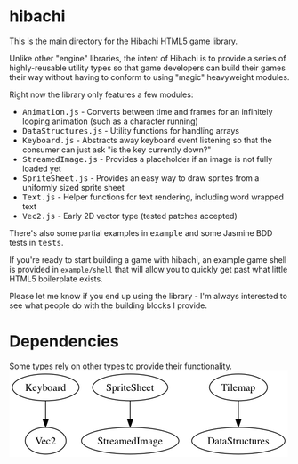 hibachi
===
This is the main directory for the Hibachi HTML5 game library.

Unlike other "engine" libraries, the intent of Hibachi is to provide a series of highly-reusable utility types so that game developers can build their games their way without having to conform to using "magic" heavyweight modules.

Right now the library only features a few modules:

* <tt>Animation.js</tt> - Converts between time and frames for an infinitely looping animation (such as a character running)
* <tt>DataStructures.js</tt> - Utility functions for handling arrays
* <tt>Keyboard.js</tt> - Abstracts away keyboard event listening so that the consumer can just ask "is the key currently down?"
* <tt>StreamedImage.js</tt> - Provides a placeholder if an image is not fully loaded yet
* <tt>SpriteSheet.js</tt> - Provides an easy way to draw sprites from a uniformly sized sprite sheet
* <tt>Text.js</tt> - Helper functions for text rendering, including word wrapped text
* <tt>Vec2.js</tt> - Early 2D vector type (tested patches accepted)

There's also some partial examples in <tt>example</tt> and some Jasmine BDD tests in <tt>tests</tt>.

If you're ready to start building a game with hibachi, an example game shell is provided in `example/shell` that will allow you to quickly get past what little HTML5 boilerplate exists.

Please let me know if you end up using the library - I'm always interested to see what people do with the building blocks I provide.

# Dependencies
Some types rely on other types to provide their functionality.
![dependency graph](.meta/dependencies.png)
